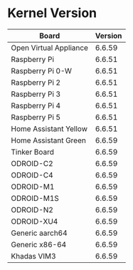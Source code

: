 
# Kernel Version

| Board | Version |
|-------|---------|
| Open Virtual Appliance | 6.6.59 |
| Raspberry Pi | 6.6.51 |
| Raspberry Pi 0-W | 6.6.51 |
| Raspberry Pi 2 | 6.6.51 |
| Raspberry Pi 3 | 6.6.51 |
| Raspberry Pi 4 | 6.6.51 |
| Raspberry Pi 5 | 6.6.51 |
| Home Assistant Yellow | 6.6.51 |
| Home Assistant Green | 6.6.59 |
| Tinker Board | 6.6.59 |
| ODROID-C2 | 6.6.59 |
| ODROID-C4 | 6.6.59 |
| ODROID-M1 | 6.6.59 |
| ODROID-M1S | 6.6.59 |
| ODROID-N2 | 6.6.59 |
| ODROID-XU4 | 6.6.59 |
| Generic aarch64 | 6.6.59 |
| Generic x86-64 | 6.6.59 |
| Khadas VIM3 | 6.6.59 |
